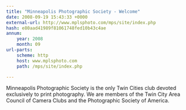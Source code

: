 ```yaml
---
title: "Minneapolis Photographic Society - Welcome"
date: 2008-09-19 15:43:33 +0000
external-url: http://www.mplsphoto.com/mps/site/index.php
hash: e80aad41989f81061748fed10b43c4ae
annum:
    year: 2008
    month: 09
url-parts:
    scheme: http
    host: www.mplsphoto.com
    path: /mps/site/index.php

---
```


Minneapolis Photographic Society is the only Twin Cities club devoted exclusively to print photography. We are members of the Twin City Area Council of Camera Clubs and the Photographic Society of America.

